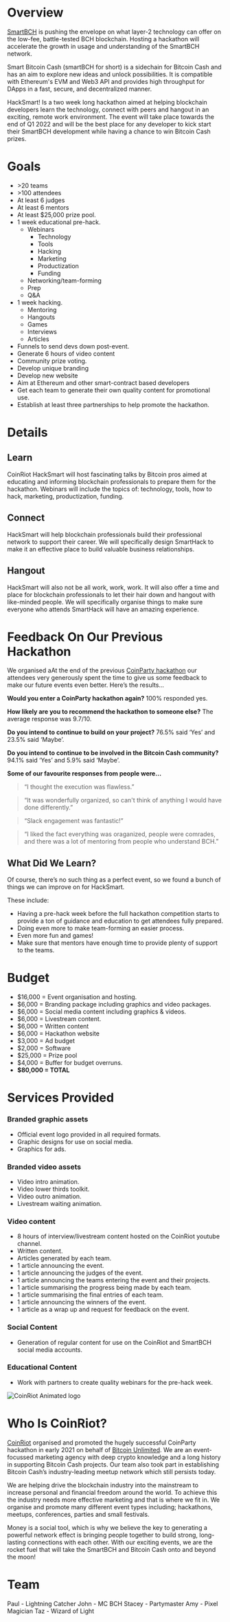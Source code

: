 # Overview
[SmartBCH](https://smartbch.org) is pushing the envelope on what layer-2 technology can offer on the low-fee, battle-tested BCH blockchain. Hosting a hackathon will accelerate the growth in usage and understanding of the SmartBCH network.

Smart Bitcoin Cash (smartBCH for short) is a sidechain for Bitcoin Cash and has an aim to explore new ideas and unlock possibilities. It is compatible with Ethereum's EVM and Web3 API and provides high throughput for DApps in a fast, secure, and decentralized manner.

HackSmart! Is a two week long hackathon aimed at helping blockchain developers learn the technology, connect with peers and hangout in an exciting, remote work environment. The event will take place towards the end of Q1 2022 and will be the best place for any developer to kick start their SmartBCH development while having a chance to win Bitcoin Cash prizes.

# Goals
* \>20 teams
* \>100 attendees
* At least 6 judges
* At least 6 mentors
* At least $25,000 prize pool.
* 1 week educational pre-hack.
  * Webinars
    * Technology
    * Tools
    * Hacking
    * Marketing
    * Productization
    * Funding
  * Networking/team-forming
  * Prep
  * Q&A
* 1 week hacking.
  * Mentoring
  * Hangouts
  * Games
  * Interviews
  * Articles
* Funnels to send devs down post-event.
* Generate 6 hours of video content
* Community prize voting.
* Develop unique branding
* Develop new website
* Aim at Ethereum and other smart-contract based developers
* Get each team to generate their own quality content for promotional use.
* Establish at least three partnerships to help promote the hackathon.

# Details
## Learn
CoinRiot HackSmart will host fascinating talks by Bitcoin pros aimed at educating and informing blockchain professionals to prepare them for the hackathon. Webinars will include the topics of: technology, tools, how to hack, marketing, productization, funding.

## Connect
HackSmart will help blockchain professionals build their professional network to support their career. We will specifically design SmartHack to make it an effective place to build valuable business relationships.

## Hangout
HackSmart will also not be all work, work, work. It will also offer a time and place for blockchain professionals to let their hair down and hangout with like-minded people. We will specifically organise things to make sure everyone who attends SmartHack will have an amazing experience.

# Feedback On Our Previous Hackathon
We organised aAt the end of the previous [CoinParty hackathon](https://coinparty.org) our attendees very generously spent the time to give us some feedback to make our future events even better. Here’s the results…

**Would you enter a CoinParty hackathon again?**
100% responded yes.

**How likely are you to recommend the hackathon to someone else?**
The average response was 9.7/10.

**Do you intend to continue to build on your project?**
76.5% said ‘Yes’ and 23.5% said ‘Maybe’.

**Do you intend to continue to be involved in the Bitcoin Cash community?**
94.1% said ‘Yes’ and 5.9% said ‘Maybe’.

**Some of our favourite responses from people were…**
> “I thought the execution was flawless.”

> “It was wonderfully organized, so can't think of anything I would have done differently.”

> “Slack engagement was fantastic!”

> “I liked the fact everything was oraganized, people were comrades, and there was a lot of mentoring from people who understand BCH.”

## What Did We Learn?
Of course, there’s no such thing as a perfect event, so we found a bunch of things we can improve on for HackSmart.

These include:
* Having a pre-hack week before the full hackathon competition starts to provide a ton of guidance and education to get attendees fully prepared.
* Doing even more to make team-forming an easier process.
* Even more fun and games!
* Make sure that mentors have enough time to provide plenty of support to the teams.

# Budget
* $16,000 = Event organisation and hosting.
* $6,000 = Branding package including graphics and video packages.
* $6,000 = Social media content including graphics & videos.
* $6,000 = Livestream content.
* $6,000 = Written content
* $6,000 = Hackathon website
* $3,000 = Ad budget
* $2,000 = Software
* $25,000 = Prize pool
* $4,000 = Buffer for budget overruns.
* **$80,000 = TOTAL**

# Services Provided
### Branded graphic assets
* Official event logo provided in all required formats.
* Graphic designs for use on social media.
* Graphics for ads.

### Branded video assets
* Video intro animation.
* Video lower thirds toolkit.
* Video outro animation.
* Livestream waiting animation.

### Video content
* 8 hours of interview/livestream content hosted on the CoinRiot youtube channel.
* Written content.
* Articles generated by each team.
* 1 article announcing the event.
* 1 article announcing the judges of the event.
* 1 article announcing the teams entering the event and their projects.
* 1 article summarising the progress being made by each team.
* 1 article summarising the final entries of each team.
* 1 article announcing the winners of the event.
* 1 article as a wrap up and request for feedback on the event.

### Social Content
* Generation of regular content for use on the CoinRiot and SmartBCH social media accounts.

### Educational Content
* Work with partners to create quality webinars for the pre-hack week.

![CoinRiot Animated logo](https://github.com/coinriot/assets/blob/main/hacksmart/CoinRiot-Logo_-CoinRiot-Logo.gif)

# Who Is CoinRiot?
[CoinRiot](https://coinriot.org) organised and promoted the hugely successful CoinParty hackathon in early 2021 on behalf of [Bitcoin Unlimited](https://bitcoinunlimited.info). We are an event-focussed marketing agency with deep crypto knowledge and a long history in supporting Bitcoin Cash projects. Our team also took part in establishing Bitcoin Cash’s industry-leading meetup network which still persists today.

We are helping drive the blockchain industry into the mainstream to increase personal and financial freedom around the world. To achieve this the industry needs more effective marketing and that is where we fit in. We organise and promote many different event types including; hackathons, meetups, conferences, parties and small festivals.

Money is a social tool, which is why we believe the key to generating a powerful network effect is bringing people together to build strong, long-lasting connections with each other. With our exciting events, we are the rocket fuel that will take the SmartBCH and Bitcoin Cash onto and beyond the moon!

# Team
Paul - Lightning Catcher
John - MC BCH
Stacey - Partymaster
Amy - Pixel Magician
Taz - Wizard of Light

